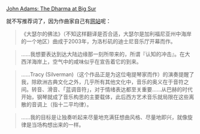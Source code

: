 [John Adams: The Dharma at Big Sur](https://www.youtube.com/watch?v=MWO84mScCcc)

就不写推荐词了，因为作曲家自己有[网站](https://www.earbox.com/dharma-at-big-sur/)呢：

> 《大瑟尔的佛法》（不知这样翻译是否合适，大瑟尔是加利福尼亚州中海岸的一个地区）曲成于2003年，为洛杉矶的迪士尼音乐厅开幕而作。

> ……我想要表达到达大陆边缘那一刻所带来的，所谓『认知的冲击』。在大西洋海岸上，空气中的咸味似乎在宣告着它的到来。

> ……Tracy (Silverman)（这个作品正是为这位电提琴家而作）的演奏提醒了我，除欧洲古典文化之外，几乎所有其他文化中，音乐的奥义在于音符之间。转音、滑音、「蓝调音符」，对于情绪表达都至关重要……从巴赫的时代开始，钢琴就成了音乐构思的主要载体，此后西方艺术音乐就局限在这些离散的音调上（指十二平均律）。

> ……我的目标是让独奏听起来尽量地充满狂想曲风格、尽量地即兴，就像旋律是当场构想出来的一样。